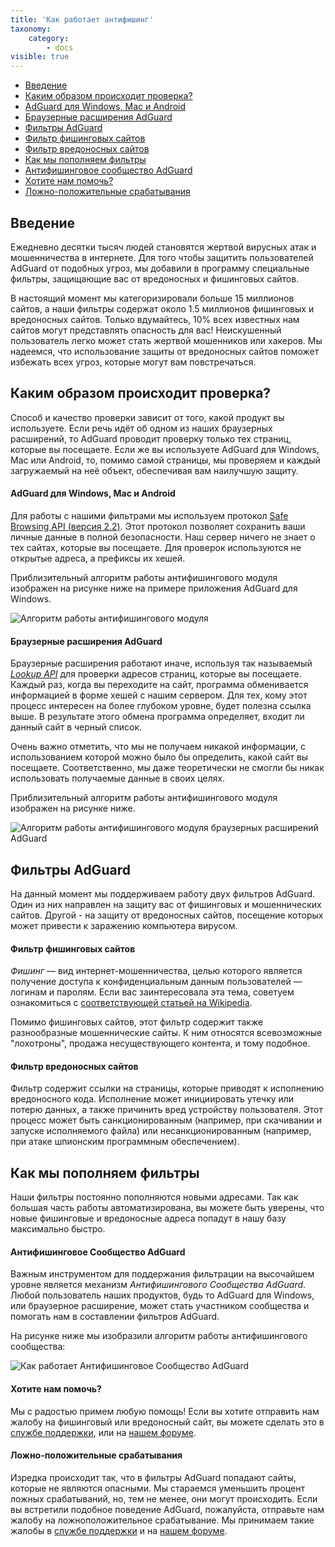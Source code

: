 ```yaml
---
title: 'Как работает антифишинг'
taxonomy:
    category:
        - docs
visible: true
---
```


*   [Введение](#introduction)
*   [Каким образом происходит проверка?](#securityCheck)
*   [AdGuard для Windows, Mac и Android](#desktop)
*   [Браузерные расширения AdGuard](#extensions)
*   [Фильтры AdGuard](#filters)
*   [Фильтр фишинговых сайтов](#phishing)
*   [Фильтр вредоносных сайтов](#malware)
*   [Как мы пополняем фильтры](#filtersUpdate)
*   [Антифишинговое сообщество AdGuard](#community)
*   [Хотите нам помочь?](#submissions)
*   [Ложно-положительные срабатывания](#falsePositive)

<a name="introduction"></a>

## Введение

Ежедневно десятки тысяч людей становятся жертвой вирусных атак и мошенничества в интернете. Для того чтобы защитить пользователей AdGuard от подобных угроз, мы добавили в программу специальные фильтры, защищающие вас от вредоносных и фишинговых сайтов.

В настоящий момент мы категоризировали больше 15 миллионов сайтов, а наши фильтры содержат около 1.5 миллионов фишинговых и вредоносных сайтов. Только вдумайтесь, 10% всех известных нам сайтов могут представлять опасность для вас! Неискушенный пользователь легко может стать жертвой мошенников или хакеров. Мы надеемся, что использование защиты от вредоносных сайтов поможет избежать всех угроз, которые могут вам повстречаться.



<a name="securityCheck"></a>

## Каким образом происходит проверка?

Способ и качество проверки зависит от того, какой продукт вы используете. Если речь идёт об одном из наших браузерных расширений, то AdGuard проводит проверку только тех страниц, которые вы посещаете. Если же вы используете AdGuard для Windows, Mac или Android, то, помимо самой страницы, мы проверяем и каждый загружаемый на неё объект, обеспечивая вам наилучшую защиту.


<a name="desktop"></a>

#### AdGuard для Windows, Mac и Android

Для работы с нашими фильтрами мы используем протокол [Safe Browsing API (версия 2.2)](https://code.google.com/p/google-safe-browsing/wiki/Protocolv2Spec). Этот протокол позволяет сохранить ваши личные данные в полной безопасности. Наш сервер ничего не знает о тех сайтах, которые вы посещаете. Для проверок используются не открытые адреса, а префиксы их хешей.

Приблизительный алгоритм работы антифишингового модуля изображен на рисунке ниже на примере приложения AdGuard для Windows.

![Алгоритм работы антифишингового модуля](https://images.adguard.com/public/Adguard/Ru/Articles/safebrowsing_adguard_for_windows_ru.png)



<a name="extensions"></a>

#### Браузерные расширения AdGuard

Браузерные расширения работают иначе, используя так называемый [_Lookup API_](https://github.com/AdguardTeam/AdguardForAndroid/issues/162) для проверки адресов страниц, которые вы посещаете. Каждый раз, когда вы переходите на сайт, программа обменивается информацией в форме хешей с нашим сервером. Для тех, кому этот процесс интересен на более глубоком уровне, будет полезна ссылка выше. В результате этого обмена программа определяет, входит ли данный сайт в черный список.

Очень важно отметить, что мы не получаем никакой информации, с использованием которой можно было бы определить, какой сайт вы посещаете. Соответственно, мы даже теоретически не смогли бы никак использовать получаемые данные в своих целях.

Приблизительный алгоритм работы антифишингового модуля изображен на рисунке ниже.

![Алгоритм работы антифишингового модуля браузерных расширений AdGuard](https://images.adguard.com/public/Adguard/Ru/Articles/safebrowsing_extension_ru.png)



<a name="filters"></a>

## Фильтры AdGuard

На данный момент мы поддерживаем работу двух фильтров AdGuard. Один из них направлен на защиту вас от фишинговых и мошеннических сайтов. Другой - на защиту от вредоносных сайтов, посещение которых может привести к заражению компьютера вирусом.



<a name="phishing"></a>

#### Фильтр фишинговых сайтов

_Фишинг_ — вид интернет-мошенничества, целью которого является получение доступа к конфиденциальным данным пользователей — логинам и паролям. Если вас заинтересовала эта тема, советуем ознакомиться с [соответствующей статьей на Wikipedia](http://ru.wikipedia.org/wiki/%D0%A4%D0%B8%D1%88%D0%B8%D0%BD%D0%B3).

Помимо фишинговых сайтов, этот фильтр содержит также разнообразные мошеннические сайты. К ним относятся всевозможные "лохотроны", продажа несуществующего контента, и тому подобное.



<a name="malware"></a>

#### Фильтр вредоносных сайтов

Фильтр содержит ссылки на страницы, которые приводят к исполнению вредоносного кода. Исполнение может инициировать утечку или потерю данных, а также причинить вред устройству пользователя. Этот процесс может быть санкционированным (например, при скачивании и запуске исполняемого файла) или несанкционированным (например, при атаке шпионским программным обеспечением).



<a name="filtersUpdate"></a>

## Как мы пополняем фильтры

Наши фильтры постоянно пополняются новыми адресами. Так как большая часть работы автоматизирована, вы можете быть уверены, что новые фишинговые и вредоносные адреса попадут в нашу базу максимально быстро.



<a name="community"></a>

#### Антифишинговое Сообщество AdGuard

Важным инструментом для поддержания фильтрации на высочайшем уровне является механизм _Антифишингового Сообщества AdGuard_. Любой пользователь наших продуктов, будь то AdGuard для Windows, или браузерное расширение, может стать участником сообщества и помогать нам в составлении фильтров AdGuard.

На рисунке ниже мы изобразили алгоритм работы антифишингового сообщества:

![Как работает Антифишинговое Сообщество AdGuard](https://images.adguard.com/public/Adguard/Ru/Articles/browsing_security_community_ru.png)



<a name="submissions"></a>

#### Хотите нам помочь?

Мы с радостью примем любую помощь! Если вы хотите отправить нам жалобу на фишинговый или вредоносный сайт, вы можете сделать это в [службе поддержки](mailto:support@adguard.com), или на [нашем форуме](http://forum.adguard.com/).



<a name="falsePositive"></a>

#### Ложно-положительные срабатывания

Изредка происходит так, что в фильтры AdGuard попадают сайты, которые не являются опасными. Мы стараемся уменьшить процент ложных срабатываний, но, тем не менее, они могут происходить. Если вы встретили подобное поведение AdGuard, пожалуйста, отправьте нам жалобу на ложноположительное срабатывание. Мы принимаем такие жалобы в [службе поддержки](mailto:support@adguard.com) и на [нашем форуме](http://forum.adguard.com/).
